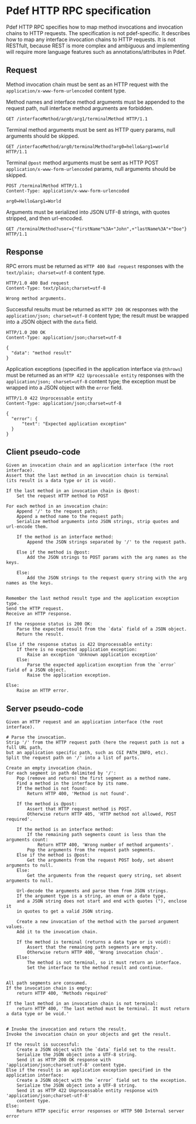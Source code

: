 Pdef HTTP RPC specification
===========================
Pdef HTTP RPC specifies how to map method invocations and invocation chains to HTTP requests.
The specification is not pdef-specific. It describes how to map any interface invocation
chains to HTTP requests. It is not RESTfult, because REST is more complex and ambiguous and
implementing will require more language features such as annotations/attributes in Pdef.

Request
-------
Method invocation chain must be sent as an HTTP request with the `application/x-www-form-urlencoded`
content type.

Method names and interface method arguments must be appended to the request path,
null interface method arguments are forbidden.
```http
GET /interfaceMethod/arg0/arg1/terminalMethod HTTP/1.1
```

Terminal method arguments must be sent as HTTP query params, null arguments should be skipped.
```http
GET /interfaceMethod/arg0/terminalMethod?arg0=hello&arg1=world HTTP/1.1
```

Terminal `@post` method arguments must be sent as HTTP POST `application/x-www-form-urlencoded` 
params, null arguments should be skipped.
```http
POST /terminalMethod HTTP/1.1
Content-Type: application/x-www-form-urlencoded

arg0=Hello&arg1=World
```

Arguments must be serialized into JSON UTF-8 strings, with quotes stripped, and then url-encoded.
```http
GET /terminalMethod?user={"firstName"%3A+"John",+"lastName%3A"+"Doe"} HTTP/1.1
```

Response
--------
RPC errors must be returned as `HTTP 400 Bad request` responses
with the `text/plain; charset=utf-8` content type.
```http
HTTP/1.0 400 Bad request
Content-Type: text/plain;charset=utf-8

Wrong method arguments.
```

Successful results must be returned as `HTTP 200 OK` responses with
the `application/json; charset=utf-8` content type; the result must be wrapped into a JSON
object with the `data` field.
```http
HTTP/1.0 200 OK
Content-Type: application/json;charset=utf-8

{
  "data": "method result"
}
```

Application exceptions (specified in the application interface via `@throws`)
must be returned as an `HTTP 422 Uprocessable entity` responses with
the `application/json; charset=utf-8` content type; the exception must be wrapped into
a JSON object with the `error` field.
```http
HTTP/1.0 422 Unprocessable entity
Content-Type: application/json;charset=utf-8

{
  "error": {
      "text": "Expected application exception"
  }
}
```

Client pseudo-code
------------------
```
Given an invocation chain and an application interface (the root interface).
Assert that the last method in an invocation chain is terminal
(its result is a data type or it is void).

If the last method in an invocation chain is @post:
    Set the request HTTP method to POST

For each method in an invocation chain:
    Append '/' to the request path;
    Append a method name to the request path;
    Serialize method arguments into JSON strings, strip quotes and url-encode them.
    
    If the method is an interface method:
        Append the JSON strings separated by '/' to the request path.
    
    Else if the method is @post:
        Add the JSON strings to POST params with the arg names as the keys.
    
    Else:
        Add the JSON strings to the request query string with the arg names as the keys.


Remember the last method result type and the application exception type.
Send the HTTP request.
Receive an HTTP response.

If the response status is 200 OK:
    Parse the expected result from the `data` field of a JSON object.
    Return the result.
    
Else if the response status is 422 Unprocessable entity:
    If there is no expected application exception:
        Raise an exception 'Unknown application exception'
    Else:
        Parse the expected application exception from the `error` field of a JSON object.
        Raise the application exception.
        
Else:
    Raise an HTTP error.
```

Server pseudo-code
------------------
```
Given an HTTP request and an application interface (the root interface).

# Parse the invocation.
Strip '/' from the HTTP request path (here the request path is not a full URL path,
but an application specific path, such as CGI PATH_INFO, etc).
Split the request path on '/' into a list of parts.

Create an empty invocation chain.
For each segment in path delimited by '/':
    Pop (remove and return) the first segment as a method name.
    Find a method in the interface by its name.
    If the method is not found:
        Return HTTP 400, 'Method is not found'.

    If the method is @post:
        Assert that HTTP request method is POST.
        Otherwise return HTTP 405, 'HTTP method not allowed, POST required'.
    
    If the method is an interface method:
        If the remaining path segments count is less than the arguments count:
            Return HTTP 400, 'Wrong number of method arguments'.
        Pop the arguments from the request path segments.
    Else if the method is @post:
        Get the arguments from the request POST body, set absent arguments to null.
    Else:
        Get the arguments from the request query string, set absent arguments to null.
    
    Url-decode the arguments and parse them from JSON strings.
    If the argument type is a string, an enum or a date type,
    and a JSON string does not start and end with quotes ("), enclose it
    in quotes to get a valid JSON string.
    
    Create a new invocation of the method with the parsed argument values.
    Add it to the invocation chain.

    If the method is terminal (returns a data type or is void):
        Assert that the remaining path segments are empty.
        Otherwise return HTTP 400, 'Wrong invocation chain'.
    Else:
        The method is not terminal, so it must return an interface.
        Set the interface to the method result and continue.


All path segments are consumed.
If the invocation chain is empty:
    return HTTP 400, 'Methods required'

If the last method in an invocation chain is not terminal:
    return HTTP 400, 'The last method must be terminal. It must return a data type or be void.'


# Invoke the invocation and return the result.
Invoke the invocation chain on your objects and get the result.

If the result is successful:
    Create a JSON object with the `data` field set to the result.
    Serialize the JSON object into a UTF-8 string.
    Send it as HTTP 200 OK response with 'application/json;charset:utf-8' content type.
Else if the result is an application exception specified in the application interface:
    Create a JSON object with the `error` field set to the exception.
    Serialize the JSON object into a UTF-8 string.
    Send it as HTTP 422 Unprocessable entity response with 'application/json;charset-utf-8'
    content type.
Else:
    Return HTTP specific error responses or HTTP 500 Internal server error
```

